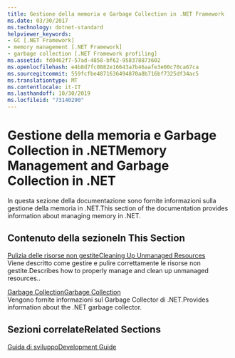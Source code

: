 ```yaml
---
title: Gestione della memoria e Garbage Collection in .NET Framework
ms.date: 03/30/2017
ms.technology: dotnet-standard
helpviewer_keywords:
- GC [.NET Framework]
- memory management [.NET Framework]
- garbage collection [.NET Framework profiling]
ms.assetid: fd0462f7-57ad-4858-bf62-958378873602
ms.openlocfilehash: e4b8d7fc0882e16643a7b46aafe3e00c70ca67ca
ms.sourcegitcommit: 559fcfbe4871636494870a8b716bf7325df34ac5
ms.translationtype: MT
ms.contentlocale: it-IT
ms.lasthandoff: 10/30/2019
ms.locfileid: "73140290"
---
```

# <a name="memory-management-and-garbage-collection-in-net"></a><span data-ttu-id="dd0b2-102">Gestione della memoria e Garbage Collection in .NET</span><span class="sxs-lookup"><span data-stu-id="dd0b2-102">Memory Management and Garbage Collection in .NET</span></span>
<span data-ttu-id="dd0b2-103">In questa sezione della documentazione sono fornite informazioni sulla gestione della memoria in .NET.</span><span class="sxs-lookup"><span data-stu-id="dd0b2-103">This section of the documentation provides information about managing memory in .NET.</span></span>  
  
## <a name="in-this-section"></a><span data-ttu-id="dd0b2-104">Contenuto della sezione</span><span class="sxs-lookup"><span data-stu-id="dd0b2-104">In This Section</span></span>  
 [<span data-ttu-id="dd0b2-105">Pulizia delle risorse non gestite</span><span class="sxs-lookup"><span data-stu-id="dd0b2-105">Cleaning Up Unmanaged Resources</span></span>](../../../docs/standard/garbage-collection/unmanaged.md)  
 <span data-ttu-id="dd0b2-106">Viene descritto come gestire e pulire correttamente le risorse non gestite.</span><span class="sxs-lookup"><span data-stu-id="dd0b2-106">Describes how to properly manage and clean up unmanaged resources..</span></span>  
  
 [<span data-ttu-id="dd0b2-107">Garbage Collection</span><span class="sxs-lookup"><span data-stu-id="dd0b2-107">Garbage Collection</span></span>](../../../docs/standard/garbage-collection/index.md)  
 <span data-ttu-id="dd0b2-108">Vengono fornite informazioni sul Garbage Collector di .NET.</span><span class="sxs-lookup"><span data-stu-id="dd0b2-108">Provides information about the .NET garbage collector.</span></span>  
  
## <a name="related-sections"></a><span data-ttu-id="dd0b2-109">Sezioni correlate</span><span class="sxs-lookup"><span data-stu-id="dd0b2-109">Related Sections</span></span>  
 [<span data-ttu-id="dd0b2-110">Guida di sviluppo</span><span class="sxs-lookup"><span data-stu-id="dd0b2-110">Development Guide</span></span>](../../../docs/framework/development-guide.md)
